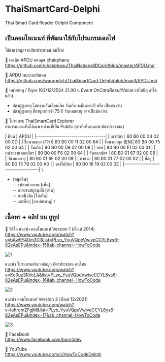 # ThaiSmartCard-Delphi
Thai Smart Card Reader Delphi Component

## เป็นคอมโพเนนท์ ที่พัฒนาใช้กับโปรแกรมเดลไฟ
ใช้อ่านข้อมูลจากบัตรประชาชน คนไทย


📌 เครดิต APDU ของคุณ chakphanu\
https://github.com/chakphanu/ThaiNationalIDCard/blob/master/APDU.md

📌 APDU ผมนำมาอัพเดต\
https://github.com/warapetch/ThaiSmartCard-Delphi/blob/main1/APDU.md

🔷 หมายเหตุ / ปัญหา (03/12/2564 21.00 น *Event OnCardResultValue* แก้ไขปัญหาได้แล้ว)
* บัตรผู้สูงอายุ ไม่ทราบวันเดือนเกิด วันเกิด จะมีเฉพาะปี หรือ เป็นช่องว่าง
* บัตรผู้สูงอายุ ที่อายุมากกว่า 75 ปี วันหมดอายุ อาจเป็นช่องว่าง


🔷 โปรแกรม ThaiSmartCard Explorer\
สามารถมองเห็นได้เฉพาะส่วนที่เป็น Public (เท่าที่เห็นบนหน้าบัตรประชาชน)

|  ฟิลด์  		 | APDU                 |
|-----------------------------------|
| เลขบัตร		 | 80 B0 00 04 02 00 0D |
| ชื่อนามสกุล (TH)| 80 B0 00 11 02 00 64 |
| ชื่อนามสกุล (EN)| 80 B0 00 75 02 00 64 |
| วันเกิด        | 80 B0 00 D9 02 00 08 |
| เพศ         | 80 B0 00 E1 02 00 01 |
| หน่วยงานออกบัตร	| 80 B0 00 F6 02 00 64 |
| วันออกบัตร		| 80 B0 01 67 02 00 08 |
| วันหมดอายุ	| 80 B0 01 6F 02 00 08 |
| ศาสนา		| 80 B0 01 77 02 00 02 |
| ที่อยู่		| 80 B0 15 79 02 00 A0 |
| เลขใต้บัตร		| 80 B0 16 19 02 00 0E |
|-----------------------------------|  \

* ข้อมูลอื่นๆ   \
-- รหัสหน่วยงาน [เห็น]  \
-- ลายเซนต์ผู้อนุมัติ [เห็น]  \
-- ลายนิ้วมือ [ไม่เห็น]  \
-- และอื่นๆ [ลองค้นหาดู]  \



## เนื้อหา + คลิป บน ยูทูป
🔷 วิดีโอ
แนะนำ คอมโพเนนท์ Version 1 (ตั้งแต่ 2014) \
https://www.youtube.com/watch?v=bAw9Y4Dm3DI&list=PLyo_YyuVQpeVwiveCCYL6ys6-82eAsEPu&index=15&ab_channel=HowToCode

![1](https://img.youtube.com/vi/bAw9Y4Dm3DI/0.jpg)

แนะนำ โปรแกรมสำนวจข้อมูล บัตรประชาชน คนไทย  \
https://www.youtube.com/watch?v=Ke3uz3RVoLA&list=PLyo_YyuVQpeVwiveCCYL6ys6-82eAsEPu&index=16&ab_channel=HowToCode

![2](https://img.youtube.com/vi/Ke3uz3RVoLA/0.jpg)


แนะนำ คอมโพเนนท์ Version 2 (ตั้งแต่ 12/2021)  \
https://www.youtube.com/watch?v=luhromZFgjM&list=PLyo_YyuVQpeVwiveCCYL6ys6-82eAsEPu&index=17&ab_channel=HowToCode

![3](https://img.youtube.com/vi/luhromZFgjM/0.jpg)


🔷 FaceBook  \
https://www.facebook.com/born2dev

🔷 YouTube  \
https://www.youtube.com/c/HowToCodeDelphi

